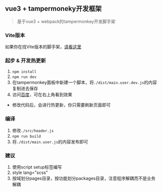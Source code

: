 ## vue3 + tampermoneky开发框架
> 基于vue3 + webpack的tampermonkey开发脚手架

### Vite版本
如果你在找Vite版本的脚手架，[请看这里](https://github.com/qianjiachun/vue3-tampermonkey-vite)
### 起步 & 开发热更新
1. `npm install`
2. `npm run dev`
3. 在tampermonkey面板中新建一个脚本，将`./dist/main.user.dev.js`的内容复制进去保存
4. 访问[百度](https://www.baidu.com)，可在右上角看到效果
- 修改代码后，会进行热更新，你只需要刷新页面即可

### 编译
1. 修改`./src/header.js`
2. `npm run build`
3. 将`./dist/main.user.js`的内容发布即可


### 建议
1. 使用script setup标签编写
2. style lang="scss"
3. 按域划分pages目录，按功能划分packages目录，注意程序解耦而不是业务解耦
